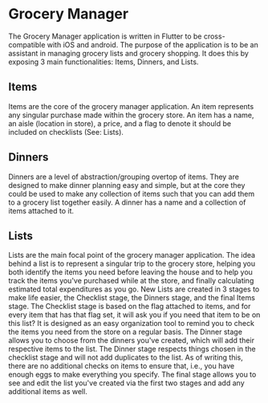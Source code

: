 # Grocery Manager
The Grocery Manager application is written in Flutter to be cross-compatible with iOS and android.
The purpose of the application is to be an assistant in managing grocery lists and grocery shopping.
It does this by exposing 3 main functionalities: Items, Dinners, and Lists.

## Items
Items are the core of the grocery manager application. An item represents any singular purchase
made within the grocery store. An item has a name, an aisle (location in store), a price, and a flag
to denote it should be included on checklists (See: Lists).

## Dinners
Dinners are a level of abstraction/grouping overtop of items. They are designed to make dinner planning
easy and simple, but at the core they could be used to make any collection of items such that
you can add them to a grocery list together easily. A dinner has a name and a collection of
items attached to it.

## Lists
Lists are the main focal point of the grocery manager application. The idea behind a list is to represent
a singular trip to the grocery store, helping you both identify the items you need before leaving the house
and to help you track the items you've purchased while at the store, and finally calculating estimated
total expenditures as you go. New Lists are created in 3 stages to make life easier, the Checklist stage,
the Dinners stage, and the final Items stage. The Checklist stage is based on the flag attached to items,
and for every item that has that flag set, it will ask you if you need that item to be on this list?
It is designed as an easy organization tool to remind you to check the items you need from the store
on a regular basis. The Dinner stage allows you to choose from the dinners you've created, which will
add their respective items to the list. The Dinner stage respects things chosen in the checklist stage
and will not add duplicates to the list. As of writing this, there are no additional checks on items to
ensure that, i.e., you have enough eggs to make everything you specify. The final stage allows you to see
and edit the list you've created via the first two stages and add any additional items as well.
